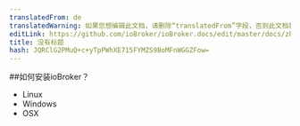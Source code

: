 ```yaml
---
translatedFrom: de
translatedWarning: 如果您想编辑此文档，请删除“translatedFrom”字段，否则此文档将再次自动翻译
editLink: https://github.com/ioBroker/ioBroker.docs/edit/master/docs/zh-cn/faq/_020_installation/020_iobroker.md
title: 没有标题
hash: JQRClG2PMuQ+c+yTpPWhXE715FYMZS9BoMFnWGGZFow=
---
```

##如何安装ioBroker？
 -  Linux
 -  Windows
 -  OSX
